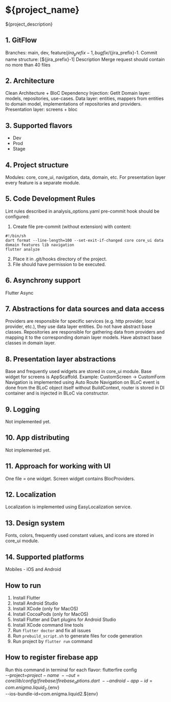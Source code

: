 # ${project_name}
${project_description}

## 1. GitFlow
Branches: main, dev, feature/${jira_prefix}-1, bugfix/${jira_prefix}-1.
Commit name structure: [${jira_prefix}-1] Description
Merge request should contain no more than 40 files

## 2. Architecture
Clean Architecture + BloC
Dependency Injection: GetIt
Domain layer: models, repositories, use-cases.
Data layer: entities, mappers from entities to domain model, implementations of repositories and providers.
Presentation layer: screens + bloc

## 3. Supported flavors
- Dev
- Prod
- Stage

## 4. Project structure
Modules: core, core_ui, navigation, data, domain, etc.
For presentation layer every feature is a separate module.

## 5. Code Development Rules
Lint rules described in analysis_options.yaml
pre-commit hook should be configured:
1. Create file pre-commit (without extension) with content:
```
#!/bin/sh
dart format --line-length=100 --set-exit-if-changed core core_ui data domain features lib navigation
flutter analyze
```
2. Place it in .git/hooks directory of the project.
3. File should have permission to be executed.

## 6. Asynchrony support
Flutter Async

## 7. Abstractions for data sources and data access
Providers are responsible for specific services (e.g. http provider, local provider, etc.),
they use data layer entities. Do not have abstract base classes.
Repositories are responsible for gathering data from providers
and mapping it to the corresponding domain layer models. Have abstract base classes in domain layer.

## 8. Presentation layer abstractions
Base and frequently used widgets are stored in core_ui module.
Base widget for screens is AppScaffold.
Example: CustomScreen -> CustomForm
Navigation is implemented using Auto Route
Navigation on BLoC event is done from the BLoC object itself without BuildContext,
router is stored in DI container and is injected in BLoC via constructor.

## 9. Logging
Not implemented yet.

## 10. App distributing
Not implemented yet.

## 11. Approach for working with UI
One file = one widget.
Screen widget contains BlocProviders.

## 12. Localization
Localization is implemented using EasyLocalization service.

## 13. Design system
Fonts, colors, frequently used constant values, and icons are stored in core_ui module.

## 14. Supported platforms
Mobiles - iOS and Android

## How to run

1. Install Flutter
2. Install Android Studio
3. Install XCode (only for MacOS)
4. Install CocoaPods (only for MacOS)
5. Install Flutter and Dart plugins for Android Studio
6. Install XCode command line tools
7. Run `flutter doctor` and fix all issues
8. Run `prebuild_script.sh` to generate files for code generation
9. Run project by `flutter run` command

## How to register firebase app

Run this command in terminal for each flavor:
flutterfire config \
--project=${project-name} \
--out=core/lib/config/firebase/firebase_options.dart \
--android-app-id=com.enigma.liquid_2.${env} \
--ios-bundle-id=com.enigma.liquid2.${env} 
